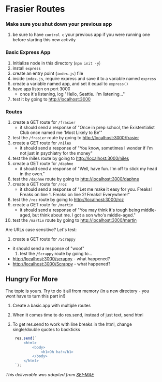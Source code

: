 # Frasier Routes

### Make sure you shut down your previous app

1. be sure to have `control c` your previous app if you were running one before starting this new activity

### Basic Express App

1. Initialize node in this directory (`npm init -y`)
2. install `express`
5. create an entry point (`index.js`) file
6. inside `index.js`, require express and save it to a variable named `express`
7. create a variable named app, and set it equal to `express()`
8. have app listen on port 3000
   * once it's listening, log "Hello, Seattle.  I'm listening..."
9. test it by going to [http://localhost:3000](http://localhost:3000)

### Routes

1. create a GET route for `/frasier`
   * it should send a response of "Once in prep school, the Existentialist Club once named me 'Most Likely to Be'"
2. test the `/frasier` route by going to [http://localhost:3000/frasier](http://localhost:3000/frasier)
3. create a GET route for `/niles`
   * it should send a response of "You know, sometimes I wonder if I'm not just in psychiatry for the money"
4. test the /niles route by going to [http://localhost:3000/niles](http://localhost:3000/niles)
5. create a GET route for `/daphne`
   * it should send a response of "Well, have fun.  I'm off to stick my head in the oven."
6. test the `/daphne` route by going to [http://localhost:3000/daphne](http://localhost:3000/daphne)
7. create a GET route for `/roz`
   * it should send a response of "Let me make it easy for you.  Freaks! Freaks on line 1. Freaks on line 2! Freaks! Everywhere!"
8. test the `/roz` route by going to [http://localhost:3000/roz](http://localhost:3000/roz)
9. create a GET route for `/martin`
   * it should send a response of "You may think it's tough being middle-aged, but think about me.  I got a son who's middle-aged."
10. test the `/martin` route by going to [http://localhost:3000/martin](http://localhost:3000/martin)

Are URLs case sensitive? Let's test: 

1. create a GET route for `/Scrappy`
* it should send a response of "woof"
  1. test the `/Scrappy` route by going to...
* [http://localhost:3000/scrappy](http://localhost:3000/scrappy) - what happened?
* [http://localhost:3000/Scrappy](http://localhost:3000/Scrappy) - what happened?

## Hungry For More

The topic is yours. Try to do it all from memory (in a new directory - you wont have to turn this part in!)

1. Create a basic app with multiple routes
2. When it comes time to do res.send, instead of just text, send html
3. To get res.send to work with line breaks in the html, change single/double quotes to backticks

   ```javascript
    res.send(`
        <html>
            <body>
                <h1>Oh ha!</h1>
            </body>
        </html>
    `);
   ```


_This deliverable was adapted from_ [_SEI-MAE_](https://git.generalassemb.ly/Software-Engineering-Immersive-Remote/SEIR-MAE-INSTRUCTORS/blob/master/unit_2/w09d1/student_labs/morning.md)

